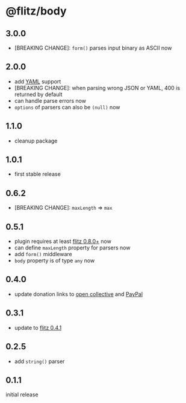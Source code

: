 # @flitz/body

## 3.0.0

* [BREAKING CHANGE]: `form()` parses input binary as ASCII now

## 2.0.0

* add [YAML](https://www.npmjs.com/package/js-yaml) support
* [BREAKING CHANGE]: when parsing wrong JSON or YAML, 400 is returned by default
* can handle parse errors now
* `options` of parsers can also be `(null)` now

## 1.1.0

* cleanup package

## 1.0.1

* first stable release

## 0.6.2

* [BREAKING CHANGE]: `maxLength` => `max`

## 0.5.1

* plugin requires at least [flitz 0.8.0+](https://github.com/flitz-js/flitz) now
* can define `maxLength` property for parsers now
* add `form()` middleware
* `body` property is of type `any` now

## 0.4.0

* update donation links to [open collective](https://opencollective.com/flitz) and [PayPal](https://paypal.me/MarcelKloubert)

## 0.3.1

* update to [flitz 0.4.1](https://github.com/flitz-js/flitz)

## 0.2.5

* add `string()` parser

## 0.1.1

initial release
